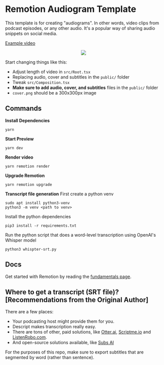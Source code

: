 # Remotion Audiogram Template

This template is for creating "audiograms". In other words, video clips from podcast episodes, or any other audio. It's a popular way of sharing audio snippets on social media.

[Example video](https://twitter.com/marcusstenbeck/status/1460641903326732300)

<p align="center">
  <img src="https://github.com/marcusstenbeck/remotion-template-audiogram/raw/main/Promo.png">
</p>

Start changing things like this:

- Adjust length of video in `src/Root.tsx`
- Replacing audio, cover and subtitles in the `public/` folder
- Tweak `src/Composition.tsx`
- **Make sure to add audio, cover, and subtitles** files in the `public/` folder
- `cover.png` should be a 300x300px image

## Commands

**Install Dependencies**

```console
yarn
```

**Start Preview**

```console
yarn dev
```

**Render video**

```console
yarn remotion render
```

**Upgrade Remotion**

```console
yarn remotion upgrade
```

**Transcript file generation**
First create a python venv
```console
sudo apt install python3-venv
python3 -m venv <path to venv>
```
Install the python dependencies
```console
pip3 install -r requirements.txt
```
Run the python script that does a word-level transcription using OpenAI's Whisper model

```console
python3 whispter-srt.py
```

## Docs

Get started with Remotion by reading the [fundamentals page](https://www.remotion.dev/docs/the-fundamentals).

## Where to get a transcript (SRT file)? [Recommendations from the Original Author]

There are a few places:

- Your podcasting host might provide them for you.
- Descript makes transcription really easy.
- There are tons of other, paid solutions, like [Otter.ai](https://otter.ai), [Scriptme.io](https://scriptme.io) and [ListenRobo.com](https://listenrobo.com).
- And open-source solutions available, like [Subs AI](https://github.com/abdeladim-s/subsai)

For the purposes of this repo, make sure to export subtitles that are segmented by word (rather than sentence).